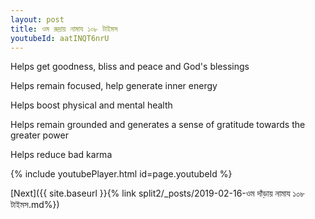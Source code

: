 ```yaml
---
layout: post
title: ওম রুদ্রায় নামায ১০৮ টাইমস
youtubeId: aatINQT6nrU
---
```

 
 
Helps get goodness, bliss and peace and God's blessings
 
Helps remain focused, help generate inner energy 
 
Helps boost physical and mental health 
 
Helps remain grounded and generates a sense of gratitude towards the greater power 
 
Helps reduce bad karma
 
 
 
 


{% include youtubePlayer.html id=page.youtubeId %}
 
[Next]({{ site.baseurl }}{% link  split2/_posts/2019-02-16-ওম দাঁড়ায় নামায ১০৮ টাইমস.md%})
 
